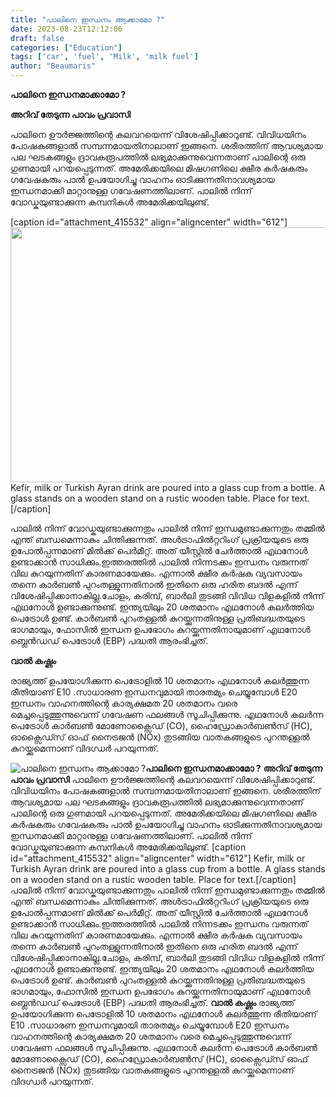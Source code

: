 ```yaml
---
title: "പാലിനെ ഇന്ധനം ആക്കാമോ ?"
date: 2023-08-23T12:12:06
draft: false
categories: ["Education"]
tags: ['car', 'fuel', 'Milk', 'milk fuel']
author: "Beaumaris"
---
```


<strong>പാലിനെ ഇന്ധനമാക്കാമോ ?</strong>

<strong>അറിവ് തേടുന്ന പാവം പ്രവാസി</strong>

പാലിനെ ഊര്‍ജ്ജത്തിന്റെ കലവറയെന്ന് വിശേഷിപ്പിക്കാറുണ്ട്. വിവിധയിനം പോഷകങ്ങളാല്‍ സമ്പന്നമായതിനാലാണ് ഇങ്ങനെ. ശരീരത്തിന് ആവശ്യമായ പല ഘടകങ്ങളും ദ്രാവകരൂപത്തില്‍ ലഭ്യമാക്കുന്നുവെന്നതാണ് പാലിന്റെ ഒരു ഗുണമായി പറയപ്പെടുന്നത്.
അമേരിക്കയിലെ മിഷഗണിലെ ക്ഷീര കർഷകരും ഗവേഷകരും പാല്‍ ഉപയോഗിച്ചു വാഹനം ഓടിക്കുന്നതിനാവശ്യമായ ഇന്ധനമാക്കി മാറ്റാനുള്ള ഗവേഷണത്തിലാണ്. പാലില്‍ നിന്ന് വോഡ്കയുണ്ടാക്കുന്ന കമ്പനികള്‍ അമേരിക്കയിലുണ്ട്.

[caption id="attachment_415532" align="aligncenter" width="612"]<img class="size-full wp-image-415532" src="https://cdn.boolokam.com/articles/2023/08/dqdfff-6.jpg" alt="" width="612" height="408" /> Kefir, milk or Turkish Ayran drink are poured into a glass cup from a bottle. A glass stands on a wooden stand on a rustic wooden table. Place for text.[/caption]

പാലില്‍ നിന്ന് വോഡ്കയുണ്ടാക്കുന്നതും പാലില്‍ നിന്ന് ഇന്ധമുണ്ടാക്കുന്നതും തമ്മില്‍ എന്ത് ബന്ധമെന്നാകും ചിന്തിക്കുന്നത്. അള്‍ട്രാഫില്‍റ്ററിംഗ് പ്രക്രിയയുടെ ഒരു ഉപോല്‍പ്പന്നമാണ് മില്‍ക്ക് പെര്‍മീറ്റ്. അത് യീസ്റ്റില്‍ ചേര്‍ത്താല്‍ എഥനോള്‍ ഉണ്ടാക്കാന്‍ സാധിക്കും.ഇത്തരത്തില്‍ പാലില്‍ നിന്നടക്കം ഇന്ധനം വരുന്നത് വില കുറയുന്നതിന് കാരണമായേക്കും. എന്നാല്‍ ക്ഷീര കര്‍ഷക വ്യവസായം തന്നെ കാര്‍ബണ്‍ പുറംതള്ളുന്നതിനാല്‍ ഇതിനെ ഒരു ഹരിത ബദല്‍ എന്ന് വിശേഷിപ്പിക്കാനാകില്ല.ചോളം, കരിമ്പ്, ബാര്‍ലി തുടങ്ങി വിവിധ വിളകളില്‍ നിന്ന് എഥനോള്‍ ഉണ്ടാക്കുന്നുണ്ട്. ഇന്ത്യയിലും 20 ശതമാനം എഥനോള്‍ കലര്‍ത്തിയ പെട്രോള്‍ ഉണ്ട്. കാര്‍ബണ്‍ പുറംതള്ളല്‍ കുറയ്ക്കുന്നതിനുള്ള പ്രതിബദ്ധതയുടെ ഭാഗമായും, ഫോസില്‍ ഇന്ധന ഉപഭോഗം കുറയ്ക്കുന്നതിനായുമാണ് എഥനോള്‍ ബ്ലെന്‍ഡഡ് പെട്രോള്‍ (EBP) പദ്ധതി ആരംഭിച്ചത്.

<strong>വാൽ കഷ്ണം</strong>

രാജ്യത്ത് ഉപയോഗിക്കുന്ന പെട്രോളില്‍ 10 ശതമാനം എഥനോള്‍ കലര്‍ത്തുന്ന രീതിയാണ് E10 .സാധാരണ ഇന്ധനവുമായി താരതമ്യം ചെയ്യുമ്പോള്‍ E20 ഇന്ധനം വാഹനത്തിന്റെ കാര്യക്ഷമത 20 ശതമാനം വരെ മെച്ചപ്പെടുത്തുന്നുവെന്ന് ഗവേഷണ ഫലങ്ങള്‍ സൂചിപ്പിക്കുന്നു. എഥനോള്‍ കലര്‍ന്ന പെട്രോള്‍ കാര്‍ബണ്‍ മോണോക്സൈഡ് (CO), ഹൈഡ്രോകാര്‍ബണ്‍സ് (HC), ഓക്സൈഡ്സ് ഓഫ് നൈട്രജന്‍ (NOx) തുടങ്ങിയ വാതകങ്ങളുടെ പുറന്തള്ളല്‍ കുറയ്ക്കുമെന്നാണ് വിദഗ്ധർ പറയുന്നത്.


![പാലിനെ ഇന്ധനം ആക്കാമോ ?](https://cdn.boolokam.com/articles/2023/08/dqdfff-6.jpg)**പാലിനെ ഇന്ധനമാക്കാമോ ?** **അറിവ് തേടുന്ന പാവം പ്രവാസി** പാലിനെ ഊര്‍ജ്ജത്തിന്റെ കലവറയെന്ന് വിശേഷിപ്പിക്കാറുണ്ട്. വിവിധയിനം പോഷകങ്ങളാല്‍ സമ്പന്നമായതിനാലാണ് ഇങ്ങനെ. ശരീരത്തിന് ആവശ്യമായ പല ഘടകങ്ങളും ദ്രാവകരൂപത്തില്‍ ലഭ്യമാക്കുന്നുവെന്നതാണ് പാലിന്റെ ഒരു ഗുണമായി പറയപ്പെടുന്നത്. അമേരിക്കയിലെ മിഷഗണിലെ ക്ഷീര കർഷകരും ഗവേഷകരും പാല്‍ ഉപയോഗിച്ചു വാഹനം ഓടിക്കുന്നതിനാവശ്യമായ ഇന്ധനമാക്കി മാറ്റാനുള്ള ഗവേഷണത്തിലാണ്. പാലില്‍ നിന്ന് വോഡ്കയുണ്ടാക്കുന്ന കമ്പനികള്‍ അമേരിക്കയിലുണ്ട്. [caption id="attachment_415532" align="aligncenter" width="612"] Kefir, milk or Turkish Ayran drink are poured into a glass cup from a bottle. A glass stands on a wooden stand on a rustic wooden table. Place for text.[/caption] പാലില്‍ നിന്ന് വോഡ്കയുണ്ടാക്കുന്നതും പാലില്‍ നിന്ന് ഇന്ധമുണ്ടാക്കുന്നതും തമ്മില്‍ എന്ത് ബന്ധമെന്നാകും ചിന്തിക്കുന്നത്. അള്‍ട്രാഫില്‍റ്ററിംഗ് പ്രക്രിയയുടെ ഒരു ഉപോല്‍പ്പന്നമാണ് മില്‍ക്ക് പെര്‍മീറ്റ്. അത് യീസ്റ്റില്‍ ചേര്‍ത്താല്‍ എഥനോള്‍ ഉണ്ടാക്കാന്‍ സാധിക്കും.ഇത്തരത്തില്‍ പാലില്‍ നിന്നടക്കം ഇന്ധനം വരുന്നത് വില കുറയുന്നതിന് കാരണമായേക്കും. എന്നാല്‍ ക്ഷീര കര്‍ഷക വ്യവസായം തന്നെ കാര്‍ബണ്‍ പുറംതള്ളുന്നതിനാല്‍ ഇതിനെ ഒരു ഹരിത ബദല്‍ എന്ന് വിശേഷിപ്പിക്കാനാകില്ല.ചോളം, കരിമ്പ്, ബാര്‍ലി തുടങ്ങി വിവിധ വിളകളില്‍ നിന്ന് എഥനോള്‍ ഉണ്ടാക്കുന്നുണ്ട്. ഇന്ത്യയിലും 20 ശതമാനം എഥനോള്‍ കലര്‍ത്തിയ പെട്രോള്‍ ഉണ്ട്. കാര്‍ബണ്‍ പുറംതള്ളല്‍ കുറയ്ക്കുന്നതിനുള്ള പ്രതിബദ്ധതയുടെ ഭാഗമായും, ഫോസില്‍ ഇന്ധന ഉപഭോഗം കുറയ്ക്കുന്നതിനായുമാണ് എഥനോള്‍ ബ്ലെന്‍ഡഡ് പെട്രോള്‍ (EBP) പദ്ധതി ആരംഭിച്ചത്. **വാൽ കഷ്ണം** രാജ്യത്ത് ഉപയോഗിക്കുന്ന പെട്രോളില്‍ 10 ശതമാനം എഥനോള്‍ കലര്‍ത്തുന്ന രീതിയാണ് E10 .സാധാരണ ഇന്ധനവുമായി താരതമ്യം ചെയ്യുമ്പോള്‍ E20 ഇന്ധനം വാഹനത്തിന്റെ കാര്യക്ഷമത 20 ശതമാനം വരെ മെച്ചപ്പെടുത്തുന്നുവെന്ന് ഗവേഷണ ഫലങ്ങള്‍ സൂചിപ്പിക്കുന്നു. എഥനോള്‍ കലര്‍ന്ന പെട്രോള്‍ കാര്‍ബണ്‍ മോണോക്സൈഡ് (CO), ഹൈഡ്രോകാര്‍ബണ്‍സ് (HC), ഓക്സൈഡ്സ് ഓഫ് നൈട്രജന്‍ (NOx) തുടങ്ങിയ വാതകങ്ങളുടെ പുറന്തള്ളല്‍ കുറയ്ക്കുമെന്നാണ് വിദഗ്ധർ പറയുന്നത്.
